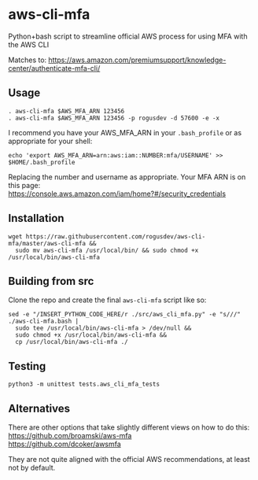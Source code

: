 # aws-cli-mfa
Python+bash script to streamline official AWS process for using MFA with the AWS CLI

Matches to: https://aws.amazon.com/premiumsupport/knowledge-center/authenticate-mfa-cli/

## Usage
    . aws-cli-mfa $AWS_MFA_ARN 123456
    . aws-cli-mfa $AWS_MFA_ARN 123456 -p rogusdev -d 57600 -e -x

I recommend you have your AWS_MFA_ARN in your `.bash_profile` or as appropriate for your shell:

    echo 'export AWS_MFA_ARN=arn:aws:iam::NUMBER:mfa/USERNAME' >> $HOME/.bash_profile

Replacing the number and username as appropriate. Your MFA ARN is on this page:\
https://console.aws.amazon.com/iam/home?#/security_credentials

## Installation

    wget https://raw.githubusercontent.com/rogusdev/aws-cli-mfa/master/aws-cli-mfa &&
      sudo mv aws-cli-mfa /usr/local/bin/ && sudo chmod +x /usr/local/bin/aws-cli-mfa

## Building from src
Clone the repo and create the final `aws-cli-mfa` script like so:

    sed -e "/INSERT_PYTHON_CODE_HERE/r ./src/aws_cli_mfa.py" -e "s///" ./aws-cli-mfa.bash |
      sudo tee /usr/local/bin/aws-cli-mfa > /dev/null &&
      sudo chmod +x /usr/local/bin/aws-cli-mfa &&
      cp /usr/local/bin/aws-cli-mfa ./

## Testing

    python3 -m unittest tests.aws_cli_mfa_tests

## Alternatives
There are other options that take slightly different views on how to do this:\
https://github.com/broamski/aws-mfa \
https://github.com/dcoker/awsmfa

They are not quite aligned with the official AWS recommendations, at least not by default.
